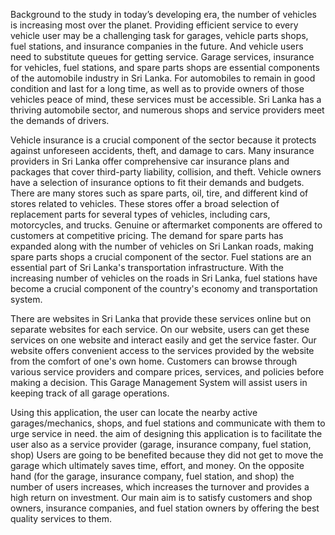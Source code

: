 Background to the study in today’s developing era, the number of vehicles is increasing most over the planet. Providing efficient service to every vehicle user may be a challenging task for garages, vehicle parts shops, fuel stations, and insurance companies in the future. And vehicle users need to substitute queues for getting service. Garage services, insurance for vehicles, fuel stations, and spare parts shops are essential components of the automobile industry in Sri Lanka. For automobiles to remain in good condition and last for a long time, as well as to provide owners of those vehicles peace of mind, these services must be accessible. Sri Lanka has a thriving automobile sector, and numerous shops and service providers meet the demands of drivers. 

Vehicle insurance is a crucial component of the sector because it protects against unforeseen accidents, theft, and damage to cars. Many insurance providers in Sri Lanka offer comprehensive car insurance plans and packages that cover third-party liability, collision, and theft. Vehicle owners have a selection of insurance options to fit their demands and budgets. There are many stores such as spare parts, oil, tire, and different kind of stores related to vehicles. These stores offer a broad selection of replacement parts for several types of vehicles, including cars, motorcycles, and trucks. Genuine or aftermarket components are offered to customers at competitive pricing. The demand for spare parts has expanded along with the number of vehicles on Sri Lankan roads, making spare parts shops a crucial component of the sector. Fuel stations are an essential part of Sri Lanka's transportation infrastructure. With the increasing number of vehicles on the roads in Sri Lanka, fuel stations have become a crucial component of the country's economy and transportation system.  

There are websites in Sri Lanka that provide these services online but on separate websites for each service. On our website, users can get these services on one website and interact easily and get the service faster. Our website offers convenient access to the services provided by the website from the comfort of one's own home. Customers can browse through various service providers and compare prices, services, and policies before making a decision. This Garage Management System will assist users in keeping track of all garage operations.

Using this application, the user can locate the nearby active garages/mechanics, shops, and fuel stations and communicate with them to urge service in need. the aim of designing this application is to facilitate the user also as a service provider (garage, insurance company, fuel station, shop) Users are going to be benefited because they did not get to move the garage which ultimately saves time, effort, and money. On the opposite hand (for the garage, insurance company, fuel station, and shop) the number of users increases, which increases the turnover and provides a high return on investment. Our main aim is to satisfy customers and shop owners, insurance companies, and fuel station owners by offering the best quality services to them.

